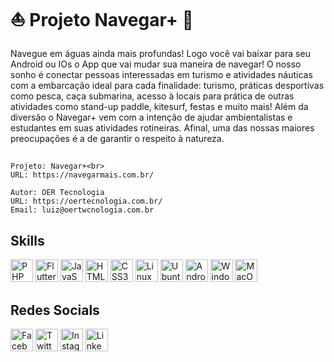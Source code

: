 # ⛵ Projeto Navegar+ 🚤


Navegue em águas ainda mais profundas! Logo você vai baixar para seu Android ou IOs o App que vai mudar sua maneira de navegar! O nosso sonho é conectar pessoas interessadas em turismo e atividades náuticas com a embarcação ideal para cada finalidade: turismo, práticas desportivas como pesca, caça submarina, acesso à locais para prática de outras atividades como stand-up paddle, kitesurf, festas e muito mais!
  Além da diversão o Navegar+ vem com a intenção de ajudar ambientalistas e estudantes em suas atividades rotineiras. Afinal, uma das nossas maiores preocupações é a de garantir o respeito à natureza.

##


    Projeto: Navegar+<br>
    URL: https://navegarmais.com.br/ 
    
    Autor: OER Tecnologia 
    URL: https://oertecnologia.com.br/ 
    Email: luiz@oertwcnologia.com.br


  
  
 ## Skills

<a href="https://www.php.net/" target="_blank" rel="noreferrer"><img src="https://raw.githubusercontent.com/danielcranney/readme-generator/main/public/icons/skills/php-colored.svg" width="36" height="36" alt="PHP" /></a>
<a href="https://docs.flutter.dev" target="_blank" rel="noreferrer"><img src="https://user-images.githubusercontent.com/108233457/221665501-340207db-dd1c-4c81-887e-12750e8a6653.png" width="36" height="36" alt="Flutter"/></a>
<a href="https://developer.mozilla.org/en-US/docs/Web/JavaScript" target="_blank" rel="noreferrer"><img src="https://raw.githubusercontent.com/danielcranney/readme-generator/main/public/icons/skills/javascript-colored.svg" width="36" height="36" alt="JavaScript" /></a>
<a href="https://developer.mozilla.org/en-US/docs/Glossary/HTML5" target="_blank" rel="noreferrer"><img src="https://raw.githubusercontent.com/danielcranney/readme-generator/main/public/icons/skills/html5-colored.svg" width="36" height="36" alt="HTML5" /></a>
<a href="#" target="_blank" rel="noreferrer"><img src="https://user-images.githubusercontent.com/108233457/221664646-bfc83acb-bc33-4528-b27d-b353939efaa3.png" width="36" height="36" alt="CSS3"/></a>
<a href="#" target="_blank" rel="noreferrer"><img src="https://user-images.githubusercontent.com/108233457/221688214-68418f85-8f73-4881-85a8-e7e9039ba075.png" width="36" height="36" alt="Linux"/></a>
<a href="#" target="_blank" rel="noreferrer"><img src="https://user-images.githubusercontent.com/108233457/221665806-1f0fc6e6-7184-4ab0-a6e0-f7ce57cb9b2a.png" width="36" height="36" alt="Ubuntu"/></a>
<a href="#" target="_blank" rel="noreferrer"><img src="https://user-images.githubusercontent.com/108233457/221665736-577fde7b-a410-435d-a609-16021e2df2c3.png" width="36" height="36" alt="Android"/></a>
<a href="#" target="_blank" rel="noreferrer"><img src="https://user-images.githubusercontent.com/108233457/221962985-edcfa067-7c36-401e-924e-1dc0268cc5fc.png" width="36" height="36" alt="Windows"/></a>
<a href="#" target="_blank" rel="noreferrer"><img src="https://user-images.githubusercontent.com/108233457/221962915-bcca54f8-1ce9-4b93-8354-e25d2d5a6696.png" width="36" height="36" alt="MacOS"/></a>
  
## Redes Socials

<a href="https://www.facebook.com/navegarmais" target="_blank" rel=""><img src="https://user-images.githubusercontent.com/108233457/221695448-b090f1fb-abf8-40d0-9f37-10e720f8262b.png" width="36" height="36" alt="Facebook"/></a>
<a href="https://twitter.com/OerTecnologia" target="_blank" rel="noreferrer"><img src="https://user-images.githubusercontent.com/108233457/221695485-232635b4-e8db-4e1e-bc7c-0f34c1975c71.png" width="36" height="36" alt="Twitter"/></a>
<a href="https://www.instagram.com/navegarmais/" target="_blank" rel="noreferrer"><img src="https://user-images.githubusercontent.com/108233457/221695589-114cc2e3-8b40-4c07-b987-9e8cc66992d3.png" width="36" height="36" alt="Instagram"/></a>
<a href="#" target="_blank" rel="noreferrer"><img src="https://user-images.githubusercontent.com/108233457/221695526-e02351d3-f9c1-44c7-a494-9a88bba4d1a0.png" width="36" height="36" alt="Linkedin"/></a>


